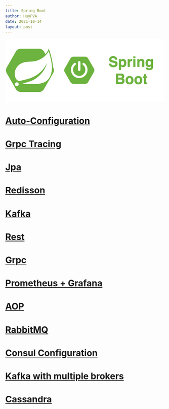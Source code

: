 ```yaml
---
title: Spring Boot
author: HuyPVA
date: 2021-10-14
layout: post
---
```


<div align="center">
    <img src="../assets/images/spring_boot_icon.png"/>
</div>

# [Auto-Configuration](../spring-boot/auto-configuration)

# [Grpc Tracing](../spring-boot/grpc-tracing)

# [Jpa](../spring-boot/spring-boot-jpa)

# [Redisson](../spring-boot/spring-boot-redisson)

# [Kafka](../spring-boot/spring-boot-kafka)

# [Rest](../spring-boot/spring-boot-rest)

# [Grpc](../spring-boot/spring-boot-grpc)

# [Prometheus + Grafana](../spring-boot/spring-boot-promethues-grafana)

# [AOP](../spring-boot/spring-boot-aop)

# [RabbitMQ](../spring-boot/spring-boot-rabbitmq)

# [Consul Configuration](../spring-boot/spring-boot-consul-configuration)

# [Kafka with multiple brokers](../spring-boot/spring-boot-kafka-multiple-brokers)

# [Cassandra](../spring-boot/spring-boot-cassandra)
